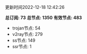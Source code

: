 更新时间2022-12-18 12:42:26

**总订阅: 73**
**总节点: 1350**
**有效节点: 483**
- trojan节点: 54
- v2ray节点: 279
- ss节点: 149
- ssr节点: 1
